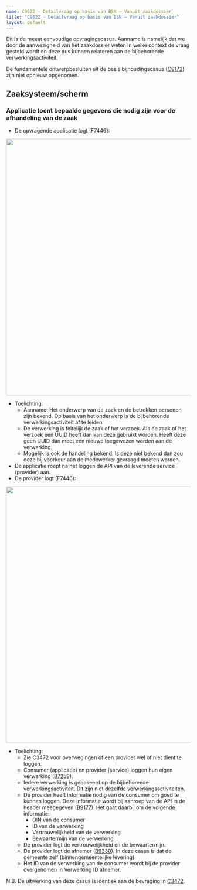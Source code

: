 ```yaml
---
name: C9522 - Detailvraag op basis van BSN – Vanuit zaakdossier
title: "C9522 - Detailvraag op basis van BSN – Vanuit zaakdossier"
layout: default
---
```

Dit is de meest eenvoudige opvragingscasus. Aanname is namelijk dat we door de aanwezigheid van het zaakdossier weten in welke context de vraag gesteld wordt en deze dus kunnen relateren aan de bijbehorende verwerkingsactiviteit.

De fundamentele ontwerpbesluiten uit de basis bijhoudingscasus ([C9172](./9172.md)) zijn niet opnieuw opgenomen. 

## Zaaksysteem/scherm
### Applicatie toont bepaalde gegevens die nodig zijn voor de afhandeling van de zaak
-	De opvragende applicatie logt (F7446):

<img src="./_assets/9522_1.png" alt="" width="700"/>

-	Toelichting:
    -	Aanname: Het onderwerp van de zaak en de betrokken personen zijn bekend. Op basis van het onderwerp is de bijbehorende verwerkingsactiviteit af te leiden.
    -	De verwerking is feitelijk de zaak of het verzoek. Als de zaak of het verzoek een UUID heeft dan kan deze gebruikt worden. Heeft deze geen UUID dan moet een nieuwe toegewezen worden aan de verwerking.
    -	Mogelijk is ook de handeling bekend. Is deze niet bekend dan zou deze bij voorkeur aan de medewerker gevraagd moeten worden. 
-	De applicatie roept na het loggen de API van de leverende service (provider) aan.
-	De provider logt (F7446):

<img src="./_assets/9522_2.png" alt="" width="700"/>

-	Toelichting:
    - Zie C3472 voor overwegingen of een provider wel of niet dient te loggen.
    - Consumer (applicatie) en provider (service) loggen hun eigen verwerking ([B7259](./7259.md)).
    - Iedere verwerking is gebaseerd op de bijbehorende verwerkingsactiviteit. Dit zijn niet dezelfde verwerkingsactiviteiten.
    - De provider heeft informatie nodig van de consumer om goed te kunnen loggen. Deze informatie wordt bij aanroep van de API in de header meegegeven ([B9177](./9177.md)). Het gaat daarbij om de volgende informatie:
        - OIN van de consumer
        - ID van de verwerking
        - Vertrouwelijkheid van de verwerking
        - Bewaartermijn van de verwerking
    - De provider logt de vertrouwelijkheid en de bewaartermijn.
    - De provider logt de afnemer ([B9330](./9330.md)). In deze casus is dat de gemeente zelf (binnengemeentelijke levering). 
    - Het ID van de verwerking van de consumer wordt bij de provider overgenomen in Verwerking ID afnemer.

N.B. De uitwerking van deze casus is identiek aan de bevraging in [C3472](./3472.md).
